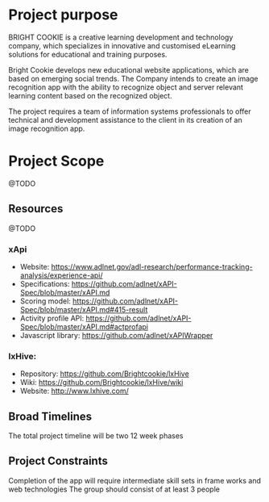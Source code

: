 # Project purpose

BRIGHT COOKIE is a creative learning development and technology company, which specializes in innovative and customised eLearning solutions for educational and training purposes.

Bright Cookie develops new educational website applications, which are based on emerging social trends. The Company intends to create an image recognition app with the ability to recognize object and server relevant learning content based on the recognized object.

The project requires a team of information systems professionals to offer technical and development assistance to the client in its creation of an image recognition app.


# Project Scope

@TODO

## Resources

@TODO

### xApi

* Website: https://www.adlnet.gov/adl-research/performance-tracking-analysis/experience-api/
* Specifications: https://github.com/adlnet/xAPI-Spec/blob/master/xAPI.md
* Scoring model: https://github.com/adlnet/xAPI-Spec/blob/master/xAPI.md#415-result
* Activity profile API: https://github.com/adlnet/xAPI-Spec/blob/master/xAPI.md#actprofapi
* Javascript library: https://github.com/adlnet/xAPIWrapper

### lxHive:

* Repository: https://github.com/Brightcookie/lxHive
* Wiki: https://github.com/Brightcookie/lxHive/wiki
* Website: http://www.lxhive.com/

## Broad Timelines

The total project timeline will be two 12 week phases

## Project Constraints

Completion of the app will require intermediate skill sets in frame works and web technologies
The group should consist of at least 3 people
